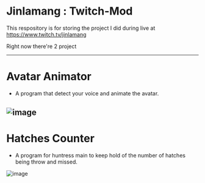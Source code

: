 # Jinlamang : Twitch-Mod
This respository is for storing the project I did during live at https://www.twitch.tv/jinlamang

Right now there're 2 project

---------------------------
# Avatar Animator
- A program that detect your voice and animate the avatar.

![image](https://user-images.githubusercontent.com/42549210/149851584-f5c7b49b-f2f7-4b82-9204-8721fd8ba9f4.png)
---------------------------


# Hatches Counter
- A program for huntress main to keep hold of the number of hatches being throw and missed.

![image](https://user-images.githubusercontent.com/42549210/149851611-4c01e383-0803-4658-8010-4ee10d614d5c.png)
